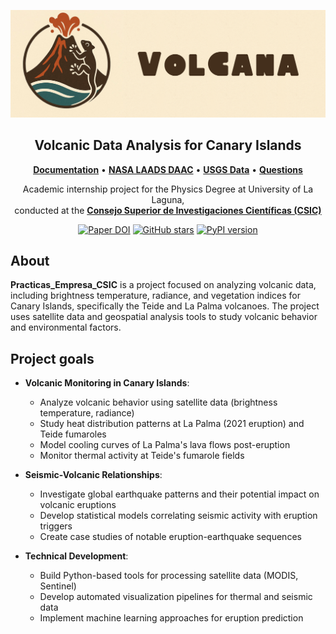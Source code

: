 <p align="center">
  <img src="https://raw.githubusercontent.com/Jesus-Javier-code/Practicas_Empresa_CSIC/main/04_web/images/Banner_Volcana.png" alt="Volcano Banner" width="800">
</p>

<h2 align="center">Volcanic Data Analysis for Canary Islands</h2>

<p align="center">
  <a href="https://github.com/Jesus-Javier-code/Practicas_Empresa_CSIC"><strong>Documentation</strong></a> •
  <a href="https://ladsweb.modaps.eosdis.nasa.gov/"><strong>NASA LAADS DAAC</strong></a> •
  <a href="https://www.usgs.gov/"><strong>USGS Data</strong></a> •
  <a href="https://github.com/Jesus-Javier-code/Practicas_Empresa_CSIC/discussions"><strong>Questions</strong></a>
</p>

<p align="center">
  Academic internship project for the Physics Degree at University of La Laguna,<br>
  conducted at the <a href="https://www.csic.es"><strong>Consejo Superior de Investigaciones Científicas (CSIC)</strong></a>
</p>

<p align="center">
  <a href="https://doi.org/10.1016/j.rse.2024.114388"><img src="https://img.shields.io/badge/DOI-10.1016%2Fj.rse.2024.114388-blue" alt="Paper DOI"></a>
  <a href="https://github.com/yourusername/yourrepository"><img src="https://img.shields.io/github/stars/yourusername/yourrepository?style=social" alt="GitHub stars"></a>
  <a href="https://pypi.org/project/yourpackage/"><img src="https://img.shields.io/pypi/v/yourpackage" alt="PyPI version"></a>
</p>

## About
**Practicas_Empresa_CSIC** is a project focused on analyzing volcanic data, including brightness temperature, radiance, and vegetation indices for Canary Islands, specifically the Teide and La Palma volcanoes. The project uses satellite data and geospatial analysis tools to study volcanic behavior and environmental factors.

## Project goals
- **Volcanic Monitoring in Canary Islands**:
  - Analyze volcanic behavior using satellite data (brightness temperature, radiance)
  - Study heat distribution patterns at La Palma (2021 eruption) and Teide fumaroles
  - Model cooling curves of La Palma's lava flows post-eruption
  - Monitor thermal activity at Teide's fumarole fields

- **Seismic-Volcanic Relationships**:
  - Investigate global earthquake patterns and their potential impact on volcanic eruptions
  - Develop statistical models correlating seismic activity with eruption triggers
  - Create case studies of notable eruption-earthquake sequences

- **Technical Development**:
  - Build Python-based tools for processing satellite data (MODIS, Sentinel)
  - Develop automated visualization pipelines for thermal and seismic data
  - Implement machine learning approaches for eruption prediction



